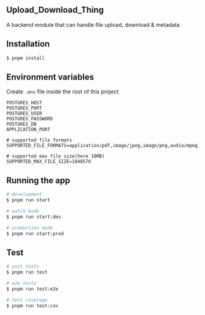 ## Upload_Download_Thing

A backend module that can handle file upload, download & metadata

## Installation

```bash
$ pnpm install
```

## Environment variables

Create `.env` file inside the root of this project

```
POSTGRES_HOST
POSTGRES_PORT
POSTGRES_USER
POSTGRES_PASSWORD
POSTGRES_DB
APPLICATION_PORT

# supported file formats
SUPPORTED_FILE_FORMATS=application/pdf,image/jpeg,image/png,audio/mpeg,video/mp4

# supported max file size(here 10MB)
SUPPORTED_MAX_FILE_SIZE=1048576
```

## Running the app

```bash
# development
$ pnpm run start

# watch mode
$ pnpm run start:dev

# production mode
$ pnpm run start:prod
```

## Test

```bash
# unit tests
$ pnpm run test

# e2e tests
$ pnpm run test:e2e

# test coverage
$ pnpm run test:cov
```
